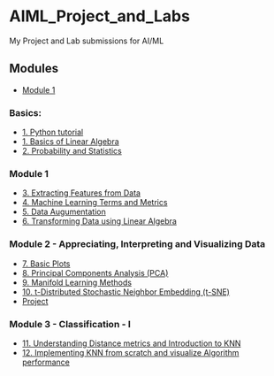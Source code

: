 # AIML_Project_and_Labs
My Project and Lab submissions for AI/ML

## Modules
* [Module 1](https://github.com/YahyaHussain/AIML_Project_and_Labs/tree/main#modules-1)

### Basics:
* [1. Python tutorial](python_tutorial.ipynb)
* [1. Basics of Linear Algebra](basics_of_linear_algebra.ipynb)
* [2. Probability and Statistics](probability_and_statistics.ipynb)

### Module 1
* [3. Extracting Features from Data](AIML_Module_1_Lab_1_Extracting_features_from_data_.ipynb)
* [4. Machine Learning Terms and Metrics](AIML_Module_1_Lab_2_Machine_learning_terms_and_metrics.ipynb)
* [5. Data Augumentation](AIML_Module_1_Lab_3_Data_Augmentation.ipynb)
* [6. Transforming Data using Linear Algebra](AIML_Module_1_Lab_4_Transforming_data_using_linear_algebra.ipynb)

### Module 2 - Appreciating, Interpreting and Visualizing Data
* [7. Basic Plots](AIML_Module_2_Lab1.ipynb)
* [8. Principal Components Analysis (PCA)](AIML_Module_2_Lab_2_PCA.ipynb)
* [9. Manifold Learning Methods](AIML_Module_2_Lab_3_Manifold_Learning_Methods.ipynb)
* [10. t-Distributed Stochastic Neighbor Embedding (t-SNE)](AIML_Module_2_Lab_4_t_Distributed_Stochastic_Neighbor_Embedding_(t_SNE).ipynb)
* [Project](AIML_Project_Module_2.ipynb)

### Module 3 - Classification - I
* [11. Understanding Distance metrics and Introduction to KNN](AIML_Module_3_Lab_1_Understanding_Distance_metrics_and_Introduction_to_KNN.ipynb)
* [12. Implementing KNN from scratch and visualize Algorithm performance](AIML_Module_3_Lab_2_Implementing_KNN_from_scratch_and_visualize_Algorithm_performance.ipynb)
